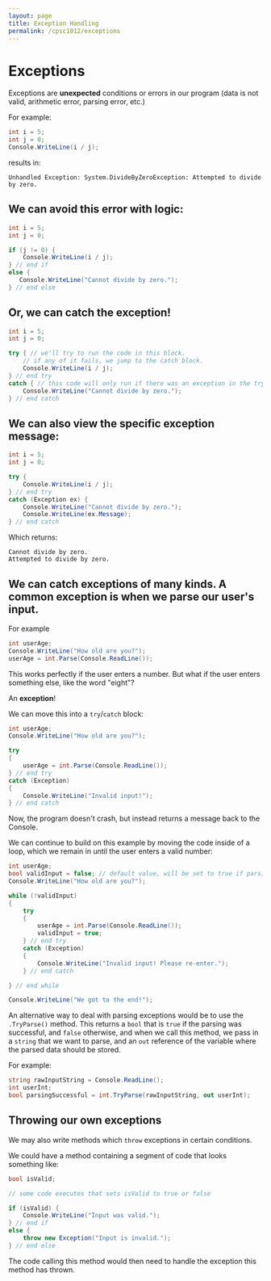 ```yaml
---
layout: page
title: Exception Handling
permalink: /cpsc1012/exceptions
---
```


# Exceptions

Exceptions are **unexpected** conditions or errors in our program (data is not valid, arithmetic error, parsing error, etc.)

For example:
```csharp
int i = 5;
int j = 0;
Console.WriteLine(i / j);
```
results in:

`Unhandled Exception: System.DivideByZeroException: Attempted to divide by zero.`

## We can avoid this error with logic:
```csharp
int i = 5;
int j = 0;

if (j != 0) {
    Console.WriteLine(i / j);
} // end if
else {
   Console.WriteLine("Cannot divide by zero.");
} // end else
```

## Or, we can catch the exception!
```csharp
int i = 5;
int j = 0;

try { // we'll try to run the code in this block. 
    // if any of it fails, we jump to the catch block.
    Console.WriteLine(i / j);
} // end try
catch { // this code will only run if there was an exception in the try block.
    Console.WriteLine("Cannot divide by zero.");
} // end catch
```

## We can also view the specific exception message:
```csharp
int i = 5;
int j = 0;

try {
    Console.WriteLine(i / j);
} // end try
catch (Exception ex) {
    Console.WriteLine("Cannot divide by zero.");
    Console.WriteLine(ex.Message);
} // end catch
```

Which returns:
```
Cannot divide by zero.
Attempted to divide by zero.
```

## We can catch exceptions of many kinds. A common exception is when we parse our user's input.

For example
```csharp
int userAge;
Console.WriteLine("How old are you?");
userAge = int.Parse(Console.ReadLine());
```
This works perfectly if the user enters a number. But what if the user enters something else, like the word "eight"?

An **exception**!

We can move this into a `try`/`catch` block:
```csharp
int userAge;
Console.WriteLine("How old are you?");

try
{
    userAge = int.Parse(Console.ReadLine());
} // end try
catch (Exception)
{
    Console.WriteLine("Invalid input!");
} // end catch
```

Now, the program doesn't crash, but instead returns a message back to the Console. 

We can continue to build on this example by moving the code inside of a loop, which we remain in until the user enters a valid number:
```csharp
int userAge;
bool validInput = false; // default value, will be set to true if parsing is successful
Console.WriteLine("How old are you?");

while (!validInput)
{
    try
    {
        userAge = int.Parse(Console.ReadLine());
        validInput = true;
    } // end try
    catch (Exception)
    {
        Console.WriteLine("Invalid input! Please re-enter.");
    } // end catch

} // end while

Console.WriteLine("We got to the end!");
```

An alternative way to deal with parsing exceptions would be to use the `.TryParse()` method. This returns a `bool` that is `true` if the parsing was successful, and `false` otherwise, and when we call this method, we pass in a `string` that we want to parse, and an `out` reference of the variable where the parsed data should be stored.

For example:
```csharp
string rawInputString = Console.ReadLine();
int userInt;
bool parsingSuccessful = int.TryParse(rawInputString, out userInt);
```

## Throwing our own exceptions

We may also write methods which `throw` exceptions in certain conditions.

We could have a method containing a segment of code that looks something like:
```csharp
bool isValid;

// some code executes that sets isValid to true or false

if (isValid) {
    Console.WriteLine("Input was valid.");
} // end if
else {
    throw new Exception("Input is invalid.");
} // end else
```

The code calling this method would then need to handle the exception this method has thrown.
